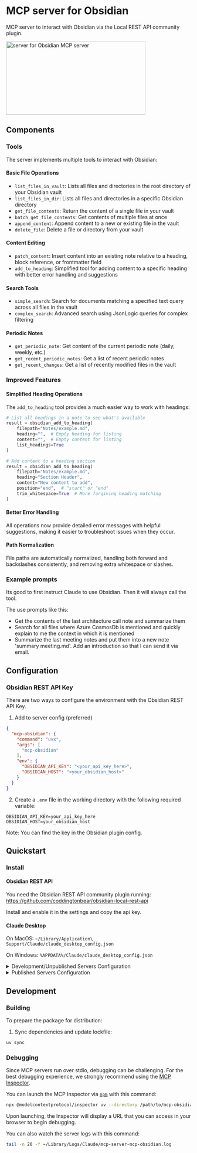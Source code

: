# MCP server for Obsidian

MCP server to interact with Obsidian via the Local REST API community plugin.

<a href="https://glama.ai/mcp/servers/3wko1bhuek"><img width="380" height="200" src="https://glama.ai/mcp/servers/3wko1bhuek/badge" alt="server for Obsidian MCP server" /></a>

## Components

### Tools

The server implements multiple tools to interact with Obsidian:

#### Basic File Operations
- `list_files_in_vault`: Lists all files and directories in the root directory of your Obsidian vault
- `list_files_in_dir`: Lists all files and directories in a specific Obsidian directory
- `get_file_contents`: Return the content of a single file in your vault
- `batch_get_file_contents`: Get contents of multiple files at once
- `append_content`: Append content to a new or existing file in the vault
- `delete_file`: Delete a file or directory from your vault

#### Content Editing
- `patch_content`: Insert content into an existing note relative to a heading, block reference, or frontmatter field
- `add_to_heading`: Simplified tool for adding content to a specific heading with better error handling and suggestions

#### Search Tools
- `simple_search`: Search for documents matching a specified text query across all files in the vault
- `complex_search`: Advanced search using JsonLogic queries for complex filtering

#### Periodic Notes
- `get_periodic_note`: Get content of the current periodic note (daily, weekly, etc.)
- `get_recent_periodic_notes`: Get a list of recent periodic notes
- `get_recent_changes`: Get a list of recently modified files in the vault

### Improved Features

#### Simplified Heading Operations
The `add_to_heading` tool provides a much easier way to work with headings:

```python
# List all headings in a note to see what's available
result = obsidian_add_to_heading(
    filepath="Notes/example.md",
    heading="",  # Empty heading for listing
    content="",  # Empty content for listing
    list_headings=True
)

# Add content to a heading section
result = obsidian_add_to_heading(
    filepath="Notes/example.md",
    heading="Section Header",
    content="New content to add",
    position="end",  # "start" or "end"
    trim_whitespace=True  # More forgiving heading matching
)
```

#### Better Error Handling
All operations now provide detailed error messages with helpful suggestions, making it easier to troubleshoot issues when they occur.

#### Path Normalization
File paths are automatically normalized, handling both forward and backslashes consistently, and removing extra whitespace or slashes.

### Example prompts

Its good to first instruct Claude to use Obsidian. Then it will always call the tool.

The use prompts like this:
- Get the contents of the last architecture call note and summarize them
- Search for all files where Azure CosmosDb is mentioned and quickly explain to me the context in which it is mentioned
- Summarize the last meeting notes and put them into a new note 'summary meeting.md'. Add an introduction so that I can send it via email.

## Configuration

### Obsidian REST API Key

There are two ways to configure the environment with the Obsidian REST API Key. 

1. Add to server config (preferred)

```json
{
  "mcp-obsidian": {
    "command": "uvx",
    "args": [
      "mcp-obsidian"
    ],
    "env": {
      "OBSIDIAN_API_KEY": "<your_api_key_here>",
      "OBSIDIAN_HOST": "<your_obsidian_host>"
    }
  }
}
```

2. Create a `.env` file in the working directory with the following required variable:

```
OBSIDIAN_API_KEY=your_api_key_here
OBSIDIAN_HOST=your_obsidian_host
```

Note: You can find the key in the Obsidian plugin config.

## Quickstart

### Install

#### Obsidian REST API

You need the Obsidian REST API community plugin running: https://github.com/coddingtonbear/obsidian-local-rest-api

Install and enable it in the settings and copy the api key.

#### Claude Desktop

On MacOS: `~/Library/Application\ Support/Claude/claude_desktop_config.json`

On Windows: `%APPDATA%/Claude/claude_desktop_config.json`

<details>
  <summary>Development/Unpublished Servers Configuration</summary>
  
```json
{
  "mcpServers": {
    "mcp-obsidian": {
      "command": "uv",
      "args": [
        "--directory",
        "<dir_to>/mcp-obsidian",
        "run",
        "mcp-obsidian"
      ]
    }
  }
}
```
</details>

<details>
  <summary>Published Servers Configuration</summary>
  
```json
{
  "mcpServers": {
    "mcp-obsidian": {
      "command": "uvx",
      "args": [
        "mcp-obsidian"
      ],
      "env": {
        "OBSIDIAN_API_KEY" : "<YOUR_OBSIDIAN_API_KEY>"
      }
    }
  }
}
```
</details>

## Development

### Building

To prepare the package for distribution:

1. Sync dependencies and update lockfile:
```bash
uv sync
```

### Debugging

Since MCP servers run over stdio, debugging can be challenging. For the best debugging
experience, we strongly recommend using the [MCP Inspector](https://github.com/modelcontextprotocol/inspector).

You can launch the MCP Inspector via [`npm`](https://docs.npmjs.com/downloading-and-installing-node-js-and-npm) with this command:

```bash
npx @modelcontextprotocol/inspector uv --directory /path/to/mcp-obsidian run mcp-obsidian
```

Upon launching, the Inspector will display a URL that you can access in your browser to begin debugging.

You can also watch the server logs with this command:

```bash
tail -n 20 -f ~/Library/Logs/Claude/mcp-server-mcp-obsidian.log
```
